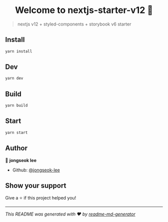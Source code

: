 <h1 align="center">Welcome to nextjs-starter-v12 👋</h1>
<p>
</p>

> nextjs v12 + styled-components + storybook v6 starter

## Install

```sh
yarn install
```

## Dev

```sh
yarn dev
```

## Build

```sh
yarn build
```

## Start

```sh
yarn start
```

## Author

👤 **jongseok lee**

- Github: [@jongseok-lee](https://github.com/jongseok-lee)

## Show your support

Give a ⭐️ if this project helped you!

---

_This README was generated with ❤️ by [readme-md-generator](https://github.com/kefranabg/readme-md-generator)_
